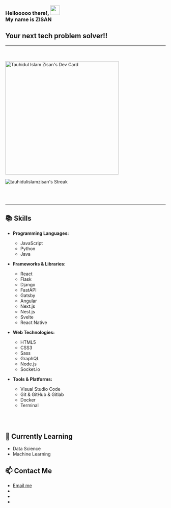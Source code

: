 ### Hellooooo there!, <img src="https://raw.githubusercontent.com/MartinHeinz/MartinHeinz/master/wave.gif" width="30px"> <br /> My name is ZISAN



## Your next tech problem solver!!

---

<br /><br />
<a href="https://app.daily.dev/tauhidulislamzisan"><img src="https://api.daily.dev/devcards/v2/oX0OqLJz8chlwRmxBPbXo.png?type=default&r=qvg" width="356" alt="Tauhidul Islam Zisan's Dev Card"/></a>


![tauhidulislamzisan's Streak](https://github-readme-streak-stats.herokuapp.com/?user=tauhidulislamzisan&theme=vue&hide_border=true)

<br />

<br />

---

## 📚 Skills

- **Programming Languages:** 
  - JavaScript
  - Python
  - Java
- **Frameworks & Libraries:**
  - React
  - Flask
  - Django
  - FastAPI
  - Gatsby
  - Angular
  - Next.js
  - Nest.js
  - Svelte
  - React Native
- **Web Technologies:**
  - HTML5
  - CSS3
  - Sass
  - GraphQL
  - Node.js
  - Socket.io
  
- **Tools & Platforms:**
  - Visual Studio Code
  - Git & GitHub & Gitlab
  - Docker
  - Terminal
    
<br />
<br />

## 🌱 Currently Learning

- Data Science
- Machine Learning

## 📫 Contact Me
- [Email me](mailto:zisan13407@gmail.com)
- [twitter]: http://twitter.com/ti_zisan
- [instagram]: https://www.instagram.com/ti_zisan
- [linkedin]: https://www.linkedin.com/in/ti-zisan
